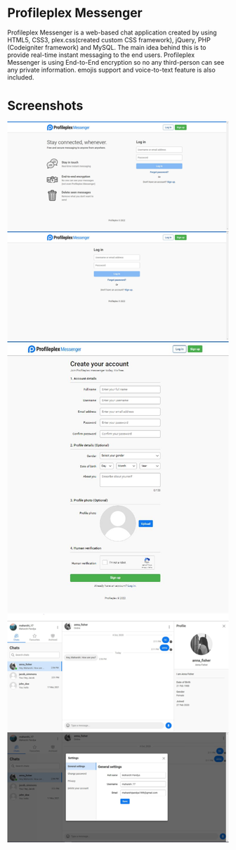 # Profileplex Messenger
Profileplex Messenger is a web-based chat application created by using HTML5, CSS3, plex.css(created custom CSS framework), jQuery, PHP (Codeigniter framework) and MySQL. The main idea behind this is to provide real-time instant messaging to the end users. Profileplex Messenger is using End-to-End encryption so no any third-person can see any private information. emojis support and voice-to-text feature is also included.
# Screenshots
![](screenshots/landing_page.JPG)
![](screenshots/Login_page.jpg)
![](screenshots/signup_page.jpg)
![](screenshots/chat_page.jpg)
![](screenshots/settings.jpg)
